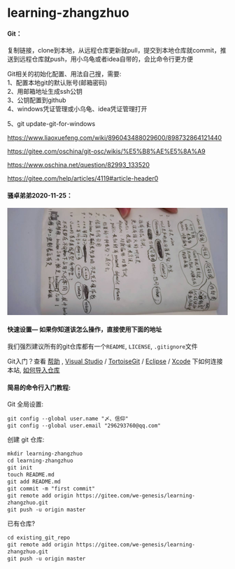 # learning-zhangzhuo

#### Git：

复制链接，clone到本地，从远程仓库更新就pull，提交到本地仓库就commit，推送到远程仓库就push，用小乌龟或者idea自带的，会比命令行更方便

Git相关的初始化配置、用法自己搜，需要:  
1、配置本地git的默认账号(邮箱密码)  
2、用邮箱地址生成ssh公钥  
3、公钥配置到github  
4、windows凭证管理或小乌龟、idea凭证管理打开  

5、git update-git-for-windows

https://www.liaoxuefeng.com/wiki/896043488029600/898732864121440

https://gitee.com/oschina/git-osc/wikis/%E5%B8%AE%E5%8A%A9

https://www.oschina.net/question/82993_133520

https://gitee.com/help/articles/4119#article-header0


#### 骚卓弟弟2020-11-25：

![2020-11-25](./images/QQ图片20201126201324.jpg)



#### 快速设置— 如果你知道该怎么操作，直接使用下面的地址

我们强烈建议所有的git仓库都有一个`README`, `LICENSE`, `.gitignore`文件

Git入门？查看 [帮助](https://gitee.com/oschina/git-osc/wikis/帮助) , [Visual Studio](https://gitee.com/help/articles/4118) / [TortoiseGit](http://my.oschina.net/longxuu/blog/141699) / [Eclipse](https://gitee.com/help/articles/4119) / [Xcode](http://my.oschina.net/zxs/blog/142544) 下如何连接本站, [如何导入仓库](http://www.oschina.net/question/82993_133520)

#### 简易的命令行入门教程:

Git 全局设置:

```
git config --global user.name "〆、信仰"
git config --global user.email "296293760@qq.com"
```

创建 git 仓库:

```
mkdir learning-zhangzhuo
cd learning-zhangzhuo
git init
touch README.md
git add README.md
git commit -m "first commit"
git remote add origin https://gitee.com/we-genesis/learning-zhangzhuo.git
git push -u origin master
```

已有仓库?

```
cd existing_git_repo
git remote add origin https://gitee.com/we-genesis/learning-zhangzhuo.git
git push -u origin master
```